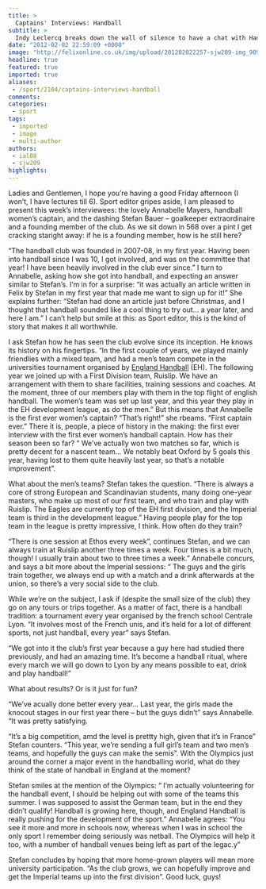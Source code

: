 ```yaml
---
title: >
  Captains' Interviews: Handball
subtitle: >
  Indy Leclercq breaks down the wall of silence to have a chat with Handball's Annabelle and Stefan
date: "2012-02-02 22:59:09 +0000"
image: "http://felixonline.co.uk/img/upload/201202022257-sjw209-img_9098.jpg"
headline: true
featured: true
imported: true
aliases:
 - /sport/2104/captains-interviews-handball
comments:
categories:
 - sport
tags:
 - imported
 - image
 - multi-author
authors:
 - ial08
 - sjw209
highlights:
---
```


Ladies and Gentlemen, I hope you’re having a good Friday afternoon (I won’t, I have lectures till 6). Sport editor gripes aside, I am pleased to present this week’s interviewees: the lovely Annabelle Mayers, handball women’s captain, and the dashing Stefan Bauer – goalkeeper extraordinaire and a founding member of the club. As we sit down in 568 over a pint I get cracking staright away: if he is a founding member, how is he still here?

“The handball club was founded in 2007-08, in my first year. Having been into handball since I was 10, I got involved, and was on the committee that year! I have been heavily involved in the club ever since.” I turn to Annabelle, asking how she got into handball, and expecting an answer similar to Stefan’s. I’m in for a surprise: “it was actually an article written in Felix by Stefan in my first year that made me want to sign up for it!” She explains further: “Stefan had done an article just before Christmas, and I thought that handball sounded like a cool thing to try out... a year later, and here I am.” I can’t help but smile at this: as Sport editor, this is the kind of story that makes it all worthwhile.

I ask Stefan how he has seen the club evolve since its inception. He knows its history on his fingertips. “In the first couple of years, we played mainly friendlies with a mixed team, and had a men’s team compete in the universities tournament organised by [England Handball](http://www.englandhandball.com/handball/) (EH). The following year we joined up with a First Division team, Ruislip. We have an arrangement with them to share facilities, training sessions and coaches. At the moment, three of our members play with them in the top flight of english handball. The women’s team was set up last year, and this year they play in the EH development league, as do the men.” But this means that Annabelle is the first ever women’s captain? “That’s right!” she rbeams. “First captain ever.” There it is, people, a piece of history in the making: the first ever interview with the first ever women’s handball captain. How has their season been so far? “ We’ve actually won two matches so far, which is pretty decent for a nascent team... We notably beat Oxford by 5 goals this year, having lost to them quite heavily last year, so that’s a notable improvement”.

What about the men’s teams? Stefan takes the question. “There is always a core of strong European and Scandinavian students, many doing one-year masters, who make up most of our first team, and who train and play with Ruislip. The Eagles are currently top of the EH first division, and the Imperial team is third in the development league.” Having people play for the top team in the league is pretty impressive, I think. How often do they train?

“There is one session at Ethos every week”, continues Stefan, and we can always train at Ruislip another three times a week. Four times is a bit much, though! I usually train about two to three times a week.” Annabelle concurs, and says a bit more about the Imperial sessions: “ The guys and the girls train together, we always end up with a match and a drink afterwards at the union, so there’s a very social side to the club.

While we’re on the subject, I ask if (despite the small size of the club) they go on any tours or trips together. As a matter of fact, there is a handball tradition: a tournament every year organised by the french school Centrale Lyon. “It involves most of the French unis, and it’s held for a lot of different sports, not just handball, every year” says Stefan.

“We got into it the club’s first year because a guy here had studied there previously, and had an amazing time. It’s become a handball ritual, where every march we will go down to Lyon by any means possible to eat, drink and play handball!”

What about results? Or is it just for fun?

“We’ve acually done better every year... Last year, the girls made the knocout stages in our first year there – but the guys didn’t” says Annabelle. “It was pretty satisfying.

“It’s a big competition, amd the level is prettty high, given that it’s in France” Stefan counters. “This year, we’re sending a full girl’s team and two men’s teams, and hopefully the guys can make the semis”.
 With the Olympics just around the corner a major event in the handballing world, what do they think of the state of handball in England at the moment?

Stefan smiles at the mention of the Olympics: “ I’m actually volunteering for the handball event, I should be helping out with some of the teams this summer. I was supposed to assist the German team, but in the end they didn’t qualify! Handball is growing here, though, and England Handball is really pushing for the development of the sport.” Annabelle agrees: “You see it more and more in schools now, whereas when I was in school the only sport I remember doing seriously was netball. The Olympics will help it too, with a number of handball venues being left as part of the legac.y”

Stefan concludes by hoping that more home-grown players will mean more university participation. “As the club grows, we can hopefully improve and get the Imperial teams up into the first division”. Good luck, guys!
